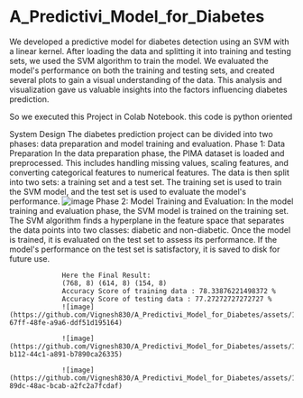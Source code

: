 # A_Predictivi_Model_for_Diabetes
We developed a predictive model for diabetes detection using an SVM with a linear kernel. After loading the data and splitting it into training and testing sets, we used the SVM algorithm to train the model. We evaluated the model's performance on both the training and testing sets, and created several plots to gain a visual understanding of the data. This analysis and visualization gave us valuable insights into the factors influencing diabetes prediction.

So we executed this Project in Colab Notebook.
this code is python oriented

System Design
    The diabetes prediction project can be divided into two phases: data preparation and model training and evaluation.
    Phase 1: Data Preparation 
                 In the data preparation phase, the PIMA dataset is loaded and preprocessed. This includes handling missing values, scaling features, and converting categorical features to numerical features. The data is then split into two sets: a training set and a test set. The training set is used to train the SVM model, and the test set is used to evaluate the model's performance.
                 ![image](https://github.com/Vignesh830/A_Predictivi_Model_for_Diabetes/assets/159744719/af8f34d8-34b3-4c5c-ad36-ea4f4cf6b39b)
    Phase 2: Model Training and Evaluation: 
                 In the model training and evaluation phase, the SVM model is trained on the training set. The SVM algorithm finds a hyperplane in the feature space that separates the data points into two                   classes: diabetic and non-diabetic. Once the model is trained, it is evaluated on the test set to assess its performance. If the model's performance on the test set is satisfactory, it is saved                  to disk for future use.

                 Here the Final Result:
                 (768, 8) (614, 8) (154, 8) 
                 Accuracy Score of training data : 78.33876221498372 % 
                 Accuracy Score of testing data : 77.27272727272727 %
                 ![image](https://github.com/Vignesh830/A_Predictivi_Model_for_Diabetes/assets/159744719/7ff12a6e-67ff-48fe-a9a6-ddf51d195164)

                 ![image](https://github.com/Vignesh830/A_Predictivi_Model_for_Diabetes/assets/159744719/a3dee699-b112-44c1-a891-b7890ca26335)

                 ![image](https://github.com/Vignesh830/A_Predictivi_Model_for_Diabetes/assets/159744719/e055c0d3-89dc-48ac-bcab-a2fc2a7fcdaf)



